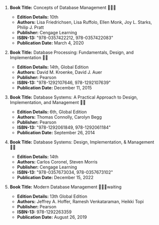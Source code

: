 1. **Book Title:** Concepts of Database Management 📒🔐✅ 
   - **Edition Details:** 10th  
   - **Authors:** Lisa Friedrichsen, Lisa Ruffolo, Ellen Monk, Joy L. Starks, Philip J. Pratt  
   - **Publisher:** Cengage Learning  
   - **ISBN-13:** "978-0357422212, 978-0357422083"  
   - **Publication Date:** March 4, 2020

2. **Book Title:** Database Processing: Fundamentals, Design, and Implementation 📒🚫
   - **Edition Details:** 14th, Global Edition  
   - **Authors:** David M. Kroenke, David J. Auer  
   - **Publisher:** Pearson  
   - **ISBN-13:** "978-1292107646, 978-1292107639"  
   - **Publication Date:** December 11, 2015

3. **Book Title:** Database Systems: A Practical Approach to Design, Implementation, and Management 📒🚫 
   - **Edition Details:** 6th, Global Edition  
   - **Authors:** Thomas Connolly, Carolyn Begg  
   - **Publisher:** Pearson  
   - **ISBN-13:** "978-1292061849, 978-1292061184"  
   - **Publication Date:** September 26, 2014

4. **Book Title:** Database Systems: Design, Implementation, & Management 📒🚫 
   - **Edition Details:** 14th  
   - **Authors:** Carlos Coronel, Steven Morris  
   - **Publisher:** Cengage Learning  
   - **ISBN-13:** "978-0357673034, 978-0357673102"  
   - **Publication Date:** December 15, 2022

5. **Book Title:** Modern Database Management 📒🔐🚫waiting
   - **Edition Details:** 13th Global Edition  
   - **Authors:** Jeffrey A. Hoffer, Ramesh Venkataraman, Heikki Topi  
   - **Publisher:** Pearson  
   - **ISBN-13:** 978-1292263359  
   - **Publication Date:** August 26, 2019
